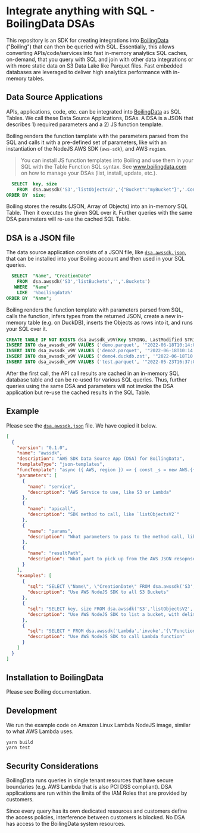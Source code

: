 # Integrate anything with SQL - BoilingData DSAs

This repository is an SDK for creating integrations into [BoilingData](https://www.boilingdata.com/) ("Boiling") that can then be queried with SQL. Essentially, this allows converting APIs/code/services into fast in-memory analytics SQL caches, on-demand, that you query with SQL and join with other data integrations or with more static data on S3 Data Lake like Parquet files. Fast embedded databases are leveraged to deliver high analytics performance with in-memory tables.

## Data Source Applications

APIs, applications, code, etc. can be integrated into [BoilingData](https://www.boilingdata.com/) as SQL Tables. We call these Data Source Applications, DSAs. A DSA is a JSON that describes 1) required parameters and a 2) JS function template.

Boiling renders the function tamplate with the parameters parsed from the SQL and calls it with a pre-defined set of parameters, like with an instantiation of the NodeJS AWS SDK (`aws-sdk`), and AWS `region`.

> You can install JS function templates into Boiling and use them in your SQL with the Table Function SQL syntax. See www.boilingdata.com on how to manage your DSAs (list, install, update, etc.).

```sql
  SELECT  key, size
    FROM  dsa.awssdk('S3','listObjectsV2','{"Bucket":"myBucket"}','.Contents')
ORDER BY  size;
```

Boiling stores the results (JSON, Array of Objects) into an in-memory SQL Table. Then it executes the given SQL over it. Further queries with the same DSA parameters will re-use the cached SQL Table.

## DSA is a JSON file

The data source application consists of a JSON file, like [`dsa.awssdk.json`](dsa.awssdk.json), that can be installed into your Boiling account and then used in your SQL queries.

```sql
  SELECT  "Name", "CreationDate"
    FROM  dsa.awssdk('S3','listBuckets','','.Buckets')
   WHERE  "Name"
    LIKE  '%boilingdata%'
ORDER BY  "Name";
```

Boiling renders the function template with parameters parsed from SQL, calls the function, infers types from the returned JSON, create a new in-memory table (e.g. on DuckDB), inserts the Objects as rows into it, and runs your SQL over it.

```sql
CREATE TABLE IF NOT EXISTS dsa_awssdk_v9V(Key STRING, LastModified STRING, ETag STRING, ChecksumAlgorithm STRING, Size INTEGER, StorageClass STRING);
INSERT INTO dsa_awssdk_v9V VALUES ('demo.parquet', '"2022-06-18T10:14:03.000Z"', '"f5d2e2bda78a61d9ed9a184ccf3beba2-58"', '[]', 484530996, 'STANDARD');
INSERT INTO dsa_awssdk_v9V VALUES ('demo2.parquet', '"2022-06-18T10:14:24.000Z"', '"f5d2e2bda78a61d9ed9a184ccf3beba2-58"', '[]', 484530996, 'STANDARD');
INSERT INTO dsa_awssdk_v9V VALUES ('demo4.duckdb.zst', '"2022-06-18T10:55:23.000Z"', '"85669ad1c741265a227e6eafc53cac62-43"', '[]', 359243721, 'STANDARD');
INSERT INTO dsa_awssdk_v9V VALUES ('test.parquet', '"2022-05-23T16:37:00.000Z"', '"19c7dc463166dd08c931736ad9048a35"', '[]', 2783, 'STANDARD');
```

After the first call, the API call results are cached in an in-memory SQL database table and can be re-used for various SQL queries. Thus, further queries using the same DSA and parameters will not invoke the DSA application but re-use the cached results in the SQL Table.

## Example

Please see the [`dsa.awssdk.json`](dsa.awssdk.json) file. We have copied it below.

```json
[
  {
    "version": "0.1.0",
    "name": "awssdk",
    "description": "AWS SDK Data Source App (DSA) for BoilingData",
    "templateType": "json-templates",
    "funcTemplate": "async ({ AWS, region }) => { const _s = new AWS.{{service}}({ region }); return (await _s.{{apicall}}({{params}}).promise().catch(err => console.error(err))){{resultPath}}; }",
    "parameters": [
      {
        "name": "service",
        "description": "AWS Service to use, like S3 or Lambda"
      },
      {
        "name": "apicall",
        "description": "SDK method to call, like `listObjectsV2`"
      },
      {
        "name": "params",
        "description": "What parameters to pass to the method call, like '{\"Bucket\":\"boilingdata-demo\",\"Delimiter\":\"/\"}'"
      },
      {
        "name": "resultPath",
        "description": "What part to pick up from the AWS JSON resopnse (e.g. `.Contents`). The response must be an array of objects."
      }
    ],
    "examples": [
      {
        "sql": "SELECT \"Name\", \"CreationDate\" FROM dsa.awssdk('S3','listBuckets','','.Buckets');",
        "description": "Use AWS NodeJS SDK to all S3 Buckets"
      },
      {
        "sql": "SELECT key, size FROM dsa.awssdk('S3','listObjectsV2','{\"Bucket\":\"boilingdata-demo\",\"Delimiter\":\"/\"}','.Contents') WHERE key LIKE '%.parquet' ORDER BY key;",
        "description": "Use AWS NodeJS SDK to list a bucket, with delimiter (folders)"
      },
      {
        "sql": "SELECT * FROM dsa.awssdk('Lambda','invoke','{\"FunctionName\":\"myLatestScoresLambda\",\"Payload\":JSON.stringify({\"region\":\"us\"})}','') ORDER BY score;",
        "description": "Use AWS NodeJS SDK to call Lambda function"
      }
    ]
  }
]
```

## Installation to BoilingData

Please see Boiling documentation.

## Development

We run the example code on Amazon Linux Lambda NodeJS image, similar to what AWS Lambda uses.

```shell
yarn build
yarn test
```

## Security Considerations

BoilingData runs queries in single tenant resources that have secure boundaries (e.g. AWS Lambda that is also PCI DSS compliant). DSA applications are run within the limits of the IAM Roles that are provided by customers.

Since every query has its own dedicated resources and customers define the access policies, interference between customers is blocked. No DSA has access to the BoilingData system resources.
